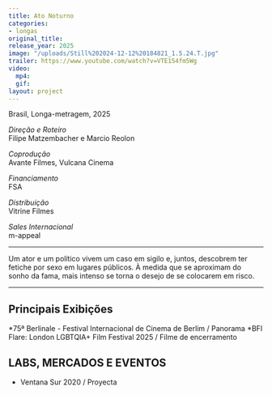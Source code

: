 ```yaml
---
title: Ato Noturno
categories:
- longas
original_title: 
release_year: 2025
image: "/uploads/Still%202024-12-12%20184821_1.5.24.T.jpg"
trailer: https://www.youtube.com/watch?v=VTE154fm5Wg
video:
  mp4: 
  gif: 
layout: project
---
```


Brasil, Longa-metragem, 2025

*Direção e Roteiro*\
Filipe Matzembacher e Marcio Reolon

*Coprodução*\
Avante Filmes, Vulcana Cinema

*Financiamento*\
FSA

*Distribuição*\
Vitrine Filmes

*Sales Internacional*\
m-appeal

***

Um ator e um político vivem um caso em sigilo e, juntos, descobrem ter fetiche por sexo em lugares públicos. À medida que se aproximam do sonho da fama, mais intenso se torna o desejo de se colocarem em risco.

***

## Principais Exibições

*75ª Berlinale - Festival Internacional de Cinema de Berlim / Panorama
*BFI Flare: London LGBTQIA+ Film Festival 2025 / Filme de encerramento

## LABS, MERCADOS E EVENTOS

* Ventana Sur 2020 / Proyecta